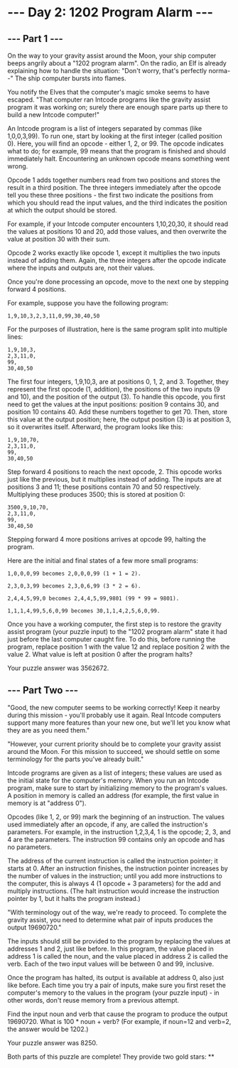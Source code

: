 # --- Day 2: 1202 Program Alarm ---

## --- Part 1 ---
On the way to your gravity assist around the Moon, your ship computer beeps angrily about a "1202 program alarm".
On the radio, an Elf is already explaining how to handle the situation: "Don't worry, that's perfectly norma--"
The ship computer bursts into flames.

You notify the Elves that the computer's magic smoke seems to have escaped. "That computer ran Intcode programs like
the gravity assist program it was working on; surely there are enough spare parts up there to build a new Intcode
computer!"

An Intcode program is a list of integers separated by commas (like 1,0,0,3,99). To run one, start by looking at the
first integer (called position 0). Here, you will find an opcode - either 1, 2, or 99. The opcode indicates what to do;
for example, 99 means that the program is finished and should immediately halt. Encountering an unknown opcode means
something went wrong.

Opcode 1 adds together numbers read from two positions and stores the result in a third position. The three integers
immediately after the opcode tell you these three positions - the first two indicate the positions from which you should
read the input values, and the third indicates the position at which the output should be stored.

For example, if your Intcode computer encounters 1,10,20,30, it should read the values at positions 10 and 20, add those
values, and then overwrite the value at position 30 with their sum.

Opcode 2 works exactly like opcode 1, except it multiplies the two inputs instead of adding them. Again, the three
integers after the opcode indicate where the inputs and outputs are, not their values.

Once you're done processing an opcode, move to the next one by stepping forward 4 positions.

For example, suppose you have the following program:

`1,9,10,3,2,3,11,0,99,30,40,50`

For the purposes of illustration, here is the same program split into multiple lines:

```
1,9,10,3,
2,3,11,0,
99,
30,40,50
```
The first four integers, 1,9,10,3, are at positions 0, 1, 2, and 3. Together, they represent the first opcode
(1, addition), the positions of the two inputs (9 and 10), and the position of the output (3). To handle this opcode,
you first need to get the values at the input positions: position 9 contains 30, and position 10 contains 40. Add these
numbers together to get 70. Then, store this value at the output position; here, the output position (3) is at position
3, so it overwrites itself. Afterward, the program looks like this:

```
1,9,10,70,
2,3,11,0,
99,
30,40,50
```

Step forward 4 positions to reach the next opcode, 2. This opcode works just like the previous, but it multiplies
instead of adding. The inputs are at positions 3 and 11; these positions contain 70 and 50 respectively. Multiplying
these produces 3500; this is stored at position 0:

```
3500,9,10,70,
2,3,11,0,
99,
30,40,50
```

Stepping forward 4 more positions arrives at opcode 99, halting the program.

Here are the initial and final states of a few more small programs:

`1,0,0,0,99 becomes 2,0,0,0,99 (1 + 1 = 2).`

`2,3,0,3,99 becomes 2,3,0,6,99 (3 * 2 = 6).`

`2,4,4,5,99,0 becomes 2,4,4,5,99,9801 (99 * 99 = 9801).`

`1,1,1,4,99,5,6,0,99 becomes 30,1,1,4,2,5,6,0,99.`

Once you have a working computer, the first step is to restore the gravity assist program (your puzzle input) to the
"1202 program alarm" state it had just before the last computer caught fire. To do this, before running the program,
replace position 1 with the value 12 and replace position 2 with the value 2. What value is left at position 0 after the
program halts?

Your puzzle answer was 3562672.

## --- Part Two ---
"Good, the new computer seems to be working correctly! Keep it nearby during this mission - you'll probably use it
again. Real Intcode computers support many more features than your new one, but we'll let you know what they are as
you need them."

"However, your current priority should be to complete your gravity assist around the Moon. For this mission to succeed,
we should settle on some terminology for the parts you've already built."

Intcode programs are given as a list of integers; these values are used as the initial state for the computer's memory.
When you run an Intcode program, make sure to start by initializing memory to the program's values. A position in memory
is called an address (for example, the first value in memory is at "address 0").

Opcodes (like 1, 2, or 99) mark the beginning of an instruction. The values used immediately after an opcode, if any,
are called the instruction's parameters. For example, in the instruction 1,2,3,4, 1 is the opcode; 2, 3, and 4 are the
parameters. The instruction 99 contains only an opcode and has no parameters.

The address of the current instruction is called the instruction pointer; it starts at 0. After an instruction finishes,
the instruction pointer increases by the number of values in the instruction; until you add more instructions to the
computer, this is always 4 (1 opcode + 3 parameters) for the add and multiply instructions. (The halt instruction would
increase the instruction pointer by 1, but it halts the program instead.)

"With terminology out of the way, we're ready to proceed. To complete the gravity assist, you need to determine what
pair of inputs produces the output 19690720."

The inputs should still be provided to the program by replacing the values at addresses 1 and 2, just like before. In
this program, the value placed in address 1 is called the noun, and the value placed in address 2 is called the verb.
Each of the two input values will be between 0 and 99, inclusive.

Once the program has halted, its output is available at address 0, also just like before. Each time you try a pair of
inputs, make sure you first reset the computer's memory to the values in the program (your puzzle input) - in other
words, don't reuse memory from a previous attempt.

Find the input noun and verb that cause the program to produce the output 19690720. What is 100 * noun + verb?
(For example, if noun=12 and verb=2, the answer would be 1202.)

Your puzzle answer was 8250.

Both parts of this puzzle are complete! They provide two gold stars: **